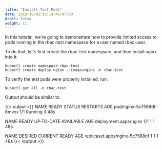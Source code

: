 ```yaml
---
title: "Install Test Pods"
date: 2018-10-03T10:14:46-07:00
draft: false
weight: 11
---
```


In this tutorial, we're going to demonstrate how to provide limited access to pods running in the rbac-test namespace for a user named rbac-user.

To do that, let's first create the rbac-test namespace, and then install nginx into it:

```
kubectl create namespace rbac-test
kubectl create deploy nginx --image=nginx -n rbac-test
```

To verify the test pods were properly installed, run:

```
kubectl get all -n rbac-test
```

Output should be similar to:

{{< output >}}
NAME                       READY   STATUS    RESTARTS   AGE
pod/nginx-5c7588df-8mvxx   1/1     Running   0          48s

NAME                    READY   UP-TO-DATE   AVAILABLE   AGE
deployment.apps/nginx   1/1     1            1           48s

NAME                             DESIRED   CURRENT   READY   AGE
replicaset.apps/nginx-5c7588df   1         1         1       48s
{{< /output >}}
